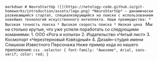 ```markdown # NeuroStartUp ![](https://netology-code.github.io/git-homeworks/introduction/assets/logo.png) *NeuroStartUp* — динамически развивающийся стартап, специализирующийся на поиске с использованием новейших технологий искусственного интеллекта. Наши преимущества: * Высокая точность поиска * Высокая скорость поиска * Низкая цена ```
Мы на столько крутые, что уже успели поработать со следующими команиями: 1. ООО «Рога и копыта» 2. Издательство «Читый лист» 3. Космопорт «Черезтерновый Кзвёздный» 4. Дизайн-студия имени Слишком Известного Персонажа Ниже пример кода из нашего приложения: ```css .selector { font-family: "Awesome", Arial, sans-serif; color: red; } ```